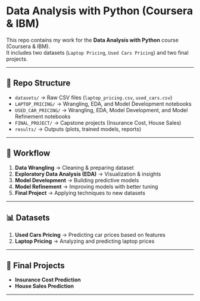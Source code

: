 # Data Analysis with Python (Coursera & IBM)

This repo contains my work for the **Data Analysis with Python** course (Coursera & IBM).  
It includes two datasets (`Laptop Pricing`, `Used Cars Pricing`) and two final projects.

---

## 📂 Repo Structure

- `datasets/` → Raw CSV files (`laptop_pricing.csv`, `used_cars.csv`)  
- `LAPTOP_PRICING/` → Wrangling, EDA, and Model Development notebooks  
- `USED_CAR_PRICING/` → Wrangling, EDA, Model Development, and Model Refinement notebooks  
- `FINAL_PROJECT/` → Capstone projects (Insurance Cost, House Sales)  
- `results/` → Outputs (plots, trained models, reports)  

---

## 🚀 Workflow

1. **Data Wrangling** → Cleaning & preparing dataset  
2. **Exploratory Data Analysis (EDA)** → Visualization & insights  
3. **Model Development** → Building predictive models  
4. **Model Refinement** → Improving models with better tuning  
5. **Final Project** → Applying techniques to new datasets  

---

## 📊 Datasets

1. **Used Cars Pricing** → Predicting car prices based on features  
2. **Laptop Pricing** → Analyzing and predicting laptop prices  

---

## 📌 Final Projects

- **Insurance Cost Prediction**  
- **House Sales Prediction**  

---
